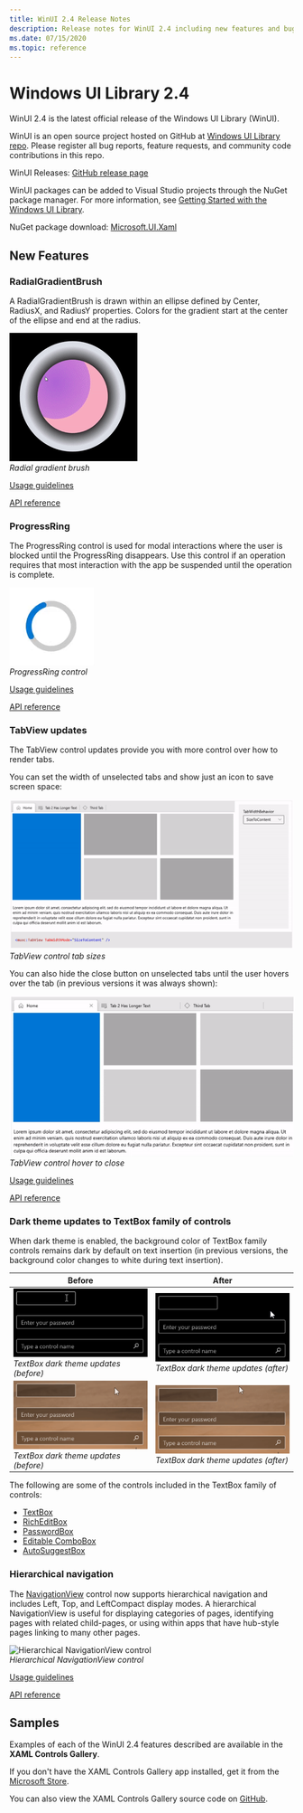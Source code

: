 ```yaml
---
title: WinUI 2.4 Release Notes
description: Release notes for WinUI 2.4 including new features and bug fixes.
ms.date: 07/15/2020
ms.topic: reference
---
```


# Windows UI Library 2.4

WinUI 2.4 is the latest official release of the Windows UI Library (WinUI).

WinUI is an open source project hosted on GitHub at [Windows UI Library repo](https://aka.ms/winui). Please register all bug reports, feature requests, and community code contributions in this repo.

WinUI Releases: [GitHub release page](https://github.com/microsoft/microsoft-ui-xaml/releases)

WinUI packages can be added to Visual Studio projects through the NuGet package manager. For more information, see [Getting Started with the Windows UI Library](../getting-started.md).

NuGet package download: [Microsoft.UI.Xaml](https://www.nuget.org/packages/Microsoft.UI.Xaml)

## New Features

### RadialGradientBrush

A RadialGradientBrush is drawn within an ellipse defined by Center, RadiusX, and RadiusY properties. Colors for the gradient start at the center of the ellipse and end at the radius.

![Short movie showing the behavior of the Radial gradient brush.](../images/radialgradientbrush.gif)<br>
*Radial gradient brush*

[Usage guidelines](/windows/uwp/design/style/brushes#radial-gradient-brushes)

[API reference](/uwp/api/microsoft.ui.xaml.media.radialgradientbrush)

### ProgressRing

The ProgressRing control is used for modal interactions where the user is blocked until the ProgressRing disappears. Use this control if an operation requires that most interaction with the app be suspended until the operation is complete.

![Short movie showing the behavior of the Progress Ring control.](../images/progressring.gif)<br>
*ProgressRing control*

[Usage guidelines](/windows/uwp/design/controls-and-patterns/progress-controls)

[API reference](/uwp/api/microsoft.ui.xaml.controls.progressring)

### TabView updates

The TabView control updates provide you with more control over how to render tabs.

You can set the width of unselected tabs and show just an icon to save screen space:

![TabView control tab sizes](..\images\tabview-sizing.gif)<br>
*TabView control tab sizes*

You can also hide the close button on unselected tabs until the user hovers over the tab (in previous versions it was always shown):

![TabView control hover to close](..\images\tabview-closebuttononhover.gif)<br>
*TabView control hover to close*

[Usage guidelines](/windows/uwp/design/controls-and-patterns/tab-view)

[API reference](/uwp/api/microsoft.ui.xaml.controls.tabview)

### Dark theme updates to TextBox family of controls

When dark theme is enabled, the background color of TextBox family controls remains dark by default on text insertion (in previous versions, the background color changes to white during text insertion).

| Before | After |
| - | - |
| ![Short movie showing the behavior of the TextBox dark theme before the updates.](..\images\textbox-darkthemeupdates-before1.gif)<br>*TextBox dark theme updates (before)* | ![Short movie showing the behavior of the TextBox dark theme after the updates.](..\images\textbox-darkthemeupdates-after1.gif)<br>*TextBox dark theme updates (after)* |
| ![Another short movie showing the behavior of the TextBox dark theme before the updates.](..\images\textbox-darkthemeupdates-before2.gif)<br>*TextBox dark theme updates (before)* | ![Another short movie showing the behavior of the TextBox dark theme after the updates.](..\images\textbox-darkthemeupdates-after2.gif)<br>*TextBox dark theme updates (after)* |

The following are some of the controls included in the TextBox family of controls:

- [TextBox](/uwp/api/windows.ui.xaml.controls.textbox)
- [RichEditBox](/uwp/api/windows.ui.xaml.controls.richtextblock)
- [PasswordBox](/uwp/api/windows.ui.xaml.controls.passwordbox)
- [Editable ComboBox](/uwp/api/windows.ui.xaml.controls.combobox)
- [AutoSuggestBox](/uwp/api/windows.ui.xaml.controls.autosuggestbox)

### Hierarchical navigation

The [NavigationView](/uwp/api/microsoft.ui.xaml.controls.navigationview?view=winui-2.4) control now supports hierarchical navigation and includes Left, Top, and LeftCompact display modes. A hierarchical NavigationView is useful for displaying categories of pages, identifying pages with related child-pages, or using within apps that have hub-style pages linking to many other pages.

![Hierarchical NavigationView control](..\images\HierarchicalNavView.gif)<br>*Hierarchical NavigationView control*

[Usage guidelines](/windows/uwp/design/controls-and-patterns/navigationview#hierarchical-navigation)

[API reference](/uwp/api/microsoft.ui.xaml.controls.navigationview)

## Samples

Examples of each of the WinUI 2.4 features described are available in the **XAML Controls Gallery**.

If you don't have the XAML Controls Gallery app installed, get it from the [Microsoft Store](https://www.microsoft.com/p/xaml-controls-gallery/9msvh128x2zt).

You can also view the XAML Controls Gallery source code on [GitHub](https://github.com/Microsoft/Xaml-Controls-Gallery).

